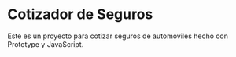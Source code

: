 # Cotizador de Seguros 

Este es un proyecto para cotizar seguros de automoviles hecho con Prototype y JavaScript.